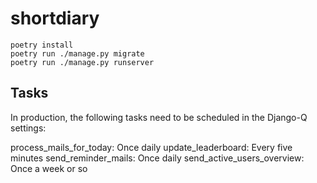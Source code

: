 # shortdiary

```
poetry install
poetry run ./manage.py migrate
poetry run ./manage.py runserver
```

## Tasks

In production, the following tasks need to be scheduled in the Django-Q settings:

process_mails_for_today: Once daily
update_leaderboard: Every five minutes
send_reminder_mails: Once daily
send_active_users_overview: Once a week or so
